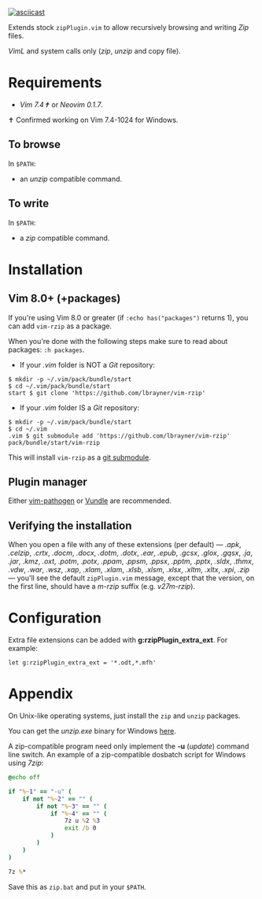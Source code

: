 [![asciicast](https://asciinema.org/a/233809.svg)](https://asciinema.org/a/233809)

Extends stock `zipPlugin.vim` to allow recursively browsing and writing *Zip* files.

*VimL* and system calls only (*zip*, *unzip* and copy file).

# Requirements

- *Vim 7.4✝* or *Neovim 0.1.7*.

✝ Confirmed working on Vim 7.4-1024 for Windows.

## To browse

In `$PATH`:

- an *unzip* compatible command.

## To write

In `$PATH`:

- a *zip* compatible command.

# Installation

## Vim 8.0+ (+packages)

If you're using Vim 8.0 or greater (if `:echo has("packages")` returns 1), you
can add `vim-rzip` as a package.

When you're done with the following steps make sure to read about packages:
`:h packages`.

- If your *.vim* folder is NOT a *Git* repository:

```
$ mkdir -p ~/.vim/pack/bundle/start
$ cd ~/.vim/pack/bundle/start
start $ git clone 'https://github.com/lbrayner/vim-rzip'
```

- If your *.vim* folder IS a *Git* repository:

```
$ mkdir -p ~/.vim/pack/bundle/start
$ cd ~/.vim
.vim $ git submodule add 'https://github.com/lbrayner/vim-rzip' pack/bundle/start/vim-rzip
```

This will install `vim-rzip` as a
[git submodule](https://git-scm.com/book/en/v2/Git-Tools-Submodules).

## Plugin manager

Either [vim-pathogen](https://github.com/tpope/vim-pathogen) or
[Vundle](https://github.com/VundleVim/Vundle.vim) are recommended.

## Verifying the installation

When you open a file with any of these extensions (per default) —
*.apk*, *.celzip*, *.crtx*, *.docm*, *.docx*, *.dotm*, *.dotx*, *.ear*, *.epub*,
*.gcsx*, *.glox*, *.gqsx*, *.ja*, *.jar*, *.kmz*, *.oxt*, *.potm*, *.potx*,
*.ppam*, *.ppsm*, *.ppsx*, *.pptm*, *.pptx*, *.sldx*, *.thmx*, *.vdw*, *.war*,
*.wsz*, *.xap*, *.xlam*, *.xlam*, *.xlsb*, *.xlsm*, *.xlsx*, *.xltm*, *.xltx*,
*.xpi*, *.zip* — you'll see the default `zipPlugin.vim` message, except that the
version, on the first line, should have a *m-rzip* suffix (e.g. *v27m-rzip*).

# Configuration

Extra file extensions can be added with **g:rzipPlugin_extra_ext**. For example:

```vim
let g:rzipPlugin_extra_ext = '*.odt,*.mfh'
```

# Appendix

On Unix-like operating systems, just install the `zip` and `unzip` packages.

You can get the *unzip.exe* binary for Windows [here](http://www.stahlworks.com/dev/index.php?tool=zipunzip).

A zip-compatible program need only implement the **-u** (*update*) command line switch.
An example of a zip-compatible dosbatch script for Windows using *7zip*:

```bat
@echo off

if "%~1" == "-u" (
    if not "%~2" == "" (
        if not "%~3" == "" (
            if "%~4" == "" (
                7z u %2 %3
                exit /b 0
            )
        )
    )
)

7z %*
```

Save this as `zip.bat` and put in your `$PATH`.
